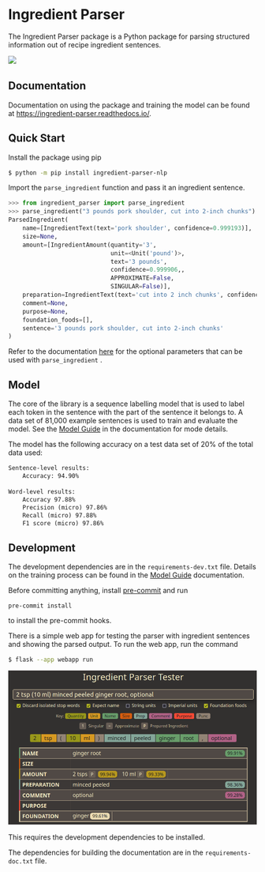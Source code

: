 # Ingredient Parser

The Ingredient Parser package is a Python package for parsing structured information out of recipe ingredient sentences.

![](docs/source/_static/logo.png)

## Documentation

Documentation on using the package and training the model can be found at https://ingredient-parser.readthedocs.io/.

## Quick Start

Install the package using pip

```bash
$ python -m pip install ingredient-parser-nlp
```

Import the ```parse_ingredient``` function and pass it an ingredient sentence.

```python
>>> from ingredient_parser import parse_ingredient
>>> parse_ingredient("3 pounds pork shoulder, cut into 2-inch chunks")
ParsedIngredient(
    name=[IngredientText(text='pork shoulder', confidence=0.999193)],
    size=None,
    amount=[IngredientAmount(quantity='3',
                             unit=<Unit('pound')>,
                             text='3 pounds',
                             confidence=0.999906,,
                             APPROXIMATE=False,
                             SINGULAR=False)],
    preparation=IngredientText(text='cut into 2 inch chunks', confidence=0.999193),
    comment=None,
    purpose=None,
    foundation_foods=[],
    sentence='3 pounds pork shoulder, cut into 2-inch chunks'
)
```

Refer to the documentation [here](https://ingredient-parser.readthedocs.io/en/latest/start/index.html#optional-parameters) for the optional parameters that can be used with `parse_ingredient` .

## Model

The core of the library is a sequence labelling model that is used to label each token in the sentence with the part of the sentence it belongs to. A data set of 81,000 example sentences is used to train and evaluate the model. See the [Model Guide](https://ingredient-parser.readthedocs.io/en/latest/guide/index.html) in the documentation for mode details.

The model has the following accuracy on a test data set of 20% of the total data used:

```
Sentence-level results:
	Accuracy: 94.90%

Word-level results:
	Accuracy 97.88%
	Precision (micro) 97.86%
	Recall (micro) 97.88%
	F1 score (micro) 97.86%
```

## Development

The development dependencies are in the ```requirements-dev.txt``` file. Details on the training process can be found in the [Model Guide](https://ingredient-parser.readthedocs.io/en/latest/guide/index.html) documentation.

Before committing anything, install [pre-commit](https://pre-commit.com/) and run
```
pre-commit install
```

to install the pre-commit hooks.

There is a simple web app for testing the parser with ingredient sentences and showing the parsed output. To run the web app, run the command

```bash
$ flask --app webapp run
```

![Screen shot of web app](docs/source/_static/app-screenshot.png)

This requires the development dependencies to be installed.

The dependencies for building the documentation are in the ```requirements-doc.txt``` file.
